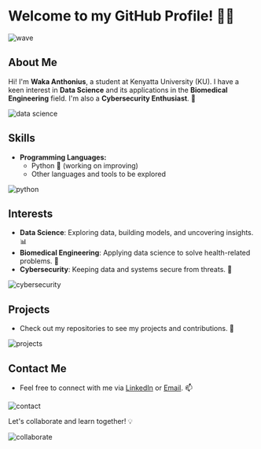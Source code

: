 # Welcome to my GitHub Profile! 🎉🎉

![wave](https://media.giphy.com/media/hvRJCLFzcasrR4ia7z/giphy.gif)

## About Me
Hi! I'm **Waka Anthonius**, a student at Kenyatta University (KU). I have a keen interest in **Data Science** and its applications in the **Biomedical Engineering** field. I'm also a **Cybersecurity Enthusiast**. 🚀

![data science](https://media.giphy.com/media/3o7buirYcmV5nSwIRW/giphy.gif)

## Skills
- **Programming Languages:**
  - Python 🐍 (working on improving)
  - Other languages and tools to be explored

![python](https://media.giphy.com/media/3o7buirYcmV5nSwIRW/giphy.gif)

## Interests
- **Data Science**: Exploring data, building models, and uncovering insights. 📊
- **Biomedical Engineering**: Applying data science to solve health-related problems. 🏥
- **Cybersecurity**: Keeping data and systems secure from threats. 🔐

![cybersecurity](https://media.giphy.com/media/xT9IgzoKnwFNmISR8I/giphy.gif)

## Projects
- Check out my repositories to see my projects and contributions. 🌟

![projects](https://media.giphy.com/media/3ov9jExd1TBZzr4y2w/giphy.gif)

## Contact Me
- Feel free to connect with me via [LinkedIn](your-linkedin-profile) or [Email](your-email). 📫

![contact](https://media.giphy.com/media/LHZyixOnHwDDy/giphy.gif)

Let's collaborate and learn together! 💡

![collaborate](https://media.giphy.com/media/3oKIPpFLV2i10w3WEY/giphy.gif)
